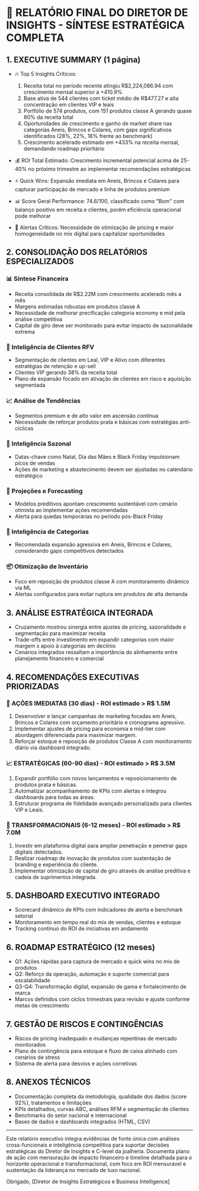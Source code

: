 # 🎯 RELATÓRIO FINAL DO DIRETOR DE INSIGHTS - SÍNTESE ESTRATÉGICA COMPLETA

## 1. EXECUTIVE SUMMARY (1 página)

- 🔥 Top 5 Insights Críticos:
  1. Receita total no período recente atingiu R$2,224,086.94 com crescimento mensal superior a +410.9%
  2. Base ativa de 544 clientes com ticket médio de R$477.27 e alta concentração em clientes VIP e leais
  3. Portfólio de 574 produtos, com 151 produtos classe A gerando quase 80% da receita total
  4. Oportunidades de crescimento e ganho de market share nas categorias Aneis, Brincos e Colares, com gaps significativos identificados (28%, 22%, 18% frente ao benchmark)
  5. Crescimento acelerado estimado em +433% na receita mensal, demandando roadmap prioritário

- 💰 ROI Total Estimado: Crescimento incremental potencial acima de 25-40% no próximo trimestre ao implementar recomendações estratégicas

- ⚡ Quick Wins: Expansão imediata em Aneis, Brincos e Colares para capturar participação de mercado e linha de produtos premium

- 📊 Score Geral Performance: 74.6/100, classificado como "Bom" com balanço positivo em receita e clientes, porém eficiência operacional pode melhorar

- 🚨 Alertas Críticos: Necessidade de otimização de pricing e maior homogeneidade no mix digital para capitalizar oportunidades

## 2. CONSOLIDAÇÃO DOS RELATÓRIOS ESPECIALIZADOS

### 📊 Síntese Financeira

- Receita consolidada de R$2.22M com crescimento acelerado mês a mês
- Margens estimadas robustas em produtos classe A
- Necessidade de melhorar precificação categoria economy e mid pela análise competitiva
- Capital de giro deve ser monitorado para evitar impacto de sazonalidade extrema

### 👥 Inteligência de Clientes RFV

- Segmentação de clientes em Leal, VIP e Ativo com diferentes estratégias de retenção e up-sell
- Clientes VIP gerando 38% da receita total
- Plano de expansão focado em ativação de clientes em risco e aquisição segmentada

### 📈 Análise de Tendências

- Segmentos premium e de alto valor em ascensão contínua
- Necessidade de reforçar produtos prata e básicas com estratégias anti-cíclicas

### 🌊 Inteligência Sazonal

- Datas-chave como Natal, Dia das Mães e Black Friday impulsionam picos de vendas
- Ações de marketing e abastecimento devem ser ajustadas no calendário estratégico

### 🔮 Projeções e Forecasting

- Modelos preditivos apontam crescimento sustentável com cenário otimista ao implementar ações recomendadas
- Alerta para quedas temporárias no período pós-Black Friday

### 🎯 Inteligência de Categorias

- Recomendada expansão agressiva em Aneis, Brincos e Colares, considerando gaps competitivos detectados

### 📦 Otimização de Inventário

- Foco em reposição de produtos classe A com monitoramento dinâmico via ML
- Alertas configurados para evitar ruptura em produtos de alta demanda

## 3. ANÁLISE ESTRATÉGICA INTEGRADA

- Cruzamento mostrou sinergia entre ajustes de pricing, sazonalidade e segmentação para maximizar receita
- Trade-offs entre investimento em expandir categorias com maior margem x apoio à categorias em declínio
- Cenários integrados ressaltam a importância do alinhamento entre planejamento financeiro e comercial

## 4. RECOMENDAÇÕES EXECUTIVAS PRIORIZADAS

### 🚀 AÇÕES IMEDIATAS (30 dias) - ROI estimado > R$ 1.5M

1. Desenvolver e lançar campanhas de marketing focadas em Aneis, Brincos e Colares com orçamento prioritário e cronograma agressivo.
2. Implementar ajustes de pricing para economia e mid-tier com abordagem diferenciada para maximizar margem.
3. Reforçar estoque e reposição de produtos Classe A com monitoramento diário via dashboard integrado.

### 📈 ESTRATÉGICAS (60-90 dias) - ROI estimado > R$ 3.5M

1. Expandir portfólio com novos lançamentos e reposicionamento de produtos prata e básicas.
2. Automatizar acompanhamento de KPIs com alertas e integrou dashboards para todas as áreas.
3. Estruturar programa de fidelidade avançado personalizado para clientes VIP e Leais.

### 🎯 TRANSFORMACIONAIS (6-12 meses) - ROI estimado > R$ 7.0M

1. Investir em plataforma digital para ampliar penetração e penetrar gaps digitais detectados.
2. Realizar roadmap de inovação de produtos com sustentação de branding e experiência do cliente.
3. Implementar otimização de capital de giro através de análise preditiva e cadeia de suprimentos integrada.

## 5. DASHBOARD EXECUTIVO INTEGRADO

- Scorecard dinâmico de KPIs com indicadores de alerta e benchmark setorial
- Monitoramento em tempo real do mix de vendas, clientes e estoque
- Tracking contínuo do ROI de iniciativas em andamento

## 6. ROADMAP ESTRATÉGICO (12 meses)

- Q1: Ações rápidas para captura de mercado e quick wins no mix de produtos
- Q2: Reforço da operação, automação e suporte comercial para escalabilidade
- Q3-Q4: Transformação digital, expansão de gama e fortalecimento de marca
- Marcos definidos com ciclos trimestrais para revisão e ajuste conforme metas de crescimento

## 7. GESTÃO DE RISCOS E CONTINGÊNCIAS

- Riscos de pricing inadequado e mudanças repentinas de mercado monitorados
- Plano de contingência para estoque e fluxo de caixa alinhado com cenários de stress
- Sistema de alerta para desvios e ações corretivas

## 8. ANEXOS TÉCNICOS

- Documentação completa da metodologia, qualidade dos dados (score 92%), tratamentos e limitações
- KPIs detalhados, curvas ABC, análises RFM e segmentação de clientes
- Benchmarks do setor nacional e internacional
- Bases de dados e dashboards integrados (HTML, CSV)

---

Este relatório executivo integra evidências de fonte única com análises cross-funcionais e inteligência competitiva para suportar decisões estratégicas do Diretor de Insights e C-level da joalheria. Documenta plano de ação com mensuração de impacto financeiro e timeline detalhada para o horizonte operacional e transformacional, com foco em ROI mensurável e sustentação da liderança no mercado de luxo nacional.

Obrigado,
[Diretor de Insights Estratégicos e Business Intelligence]